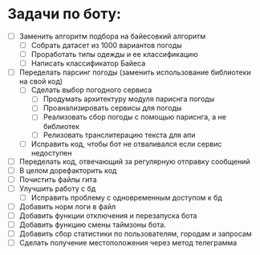 # Задачи по боту:
- [ ] Заменить алгоритм подбора на байесовкий алгоритм
    - [ ] Собрать датасет из 1000 вариантов погоды
    - [ ] Проработать типы одежды и ее классификацию
    - [ ] Написать классификатор Байеса
- [ ] Переделать парсинг погоды (заменить использование библиотеки на свой код)
    - [ ] Сделать выбор погодного сервиса
        - [ ] Продумать архитектуру модуля париснга погоды
        - [ ] Проанализировать сервисы для погоды
        - [ ] Реализовать сбор погоды с помощью париснга, а не библиотек
        - [ ] Релизовать транслитерацию текста для апи
    - [ ] Исправить код, чтобы бот не отваливался если сервис недоступен
- [ ] Переделать код, отвечающий за регулярную отправку сообщений
- [ ] В целом дорефакторить код
- [ ] Почистить файлы гита
- [ ] Улучшить работу с бд
  - [ ] Исправить проблему с одновременным доступом к бд
- [ ] Добавить норм логи в файл
- [ ] Добавить функции отключения и перезапуска бота
- [ ] Добавить функцию смены таймзоны бота.
- [ ] Добавить сбор статистики по пользователям, городам и запросам
- [ ] Сделать получение местоположения через метод телеграмма
